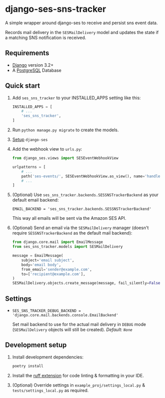 # django-ses-sns-tracker
A simple wrapper around django-ses to receive and persist sns event data.

Records mail delivery in the `SESMailDelivery` model and updates the state if a matching SNS notification is received.


## Requirements

- [Django](https://www.djangoproject.com) version 3.2+
- A [PostgreSQL](https://www.postgresql.org/) Database


## Quick start

1. Add `ses_sns_tracker` to your INSTALLED_APPS setting like this:

    ```python
    INSTALLED_APPS = [
        # ...
        'ses_sns_tracker',
    ]
    ```

2. Run `python manage.py migrate` to create the models.

3. [Setup](https://github.com/django-ses/django-ses#full-list-of-settings) `django-ses`

4. Add the webhook view to `urls.py`:

    ```python
    from django_ses.views import SESEventWebhookView

    urlpatterns = [
        # ...
        path('ses-events/', SESEventWebhookView.as_view(), name='handle-event-webhook'),
        # ...
    ]
    ```

5. (Optional) Use `ses_sns_tracker.backends.SESSNSTrackerBackend` as your default email backend:

    ```
    EMAIL_BACKEND = 'ses_sns_tracker.backends.SESSNSTrackerBackend'
    ```

    This way all emails will be sent via the Amazon SES API.

6. (Optional) Send an email via the `SESMailDelivery` manager (doesn't require `SESSNSTrackerBackend`
    as the default mail backend):

    ```python
    from django.core.mail import EmailMessage
    from ses_sns_tracker.models import SESMailDelivery

    message = EmailMessage(
        subject='email subject',
        body='email body',
        from_email='sender@example.com',
        to=['recipient@example.com'],
    )
    SESMailDelivery.objects.create_message(message, fail_silently=False, fake_delivery=False)
    ```


## Settings

- `SES_SNS_TRACKER_DEBUG_BACKEND = 'django.core.mail.backends.console.EmailBackend'`

    Set mail backend to use for the actual mail delivery in `DEBUG` mode (`SESMailDelivery` objects
    will still be created).
    *Default: `None`*


## Development setup

1. Install development dependencies:

    ```bash
    poetry install
    ```

2. Install the [ruff extension](https://docs.astral.sh/ruff/integrations/) for code linting & formatting in your IDE.

3. (Optional) Override settings in `example_proj/settings_local.py` & `tests/settings_local.py` as required.
